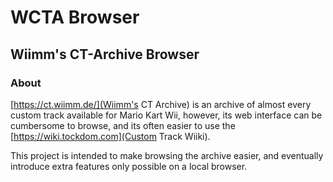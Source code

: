# WCTA Browser
## Wiimm's CT-Archive Browser

### About

[https://ct.wiimm.de/](Wiimm's CT Archive) is an archive of almost every custom
track available for Mario Kart Wii, however, its web interface can be 
cumbersome to browse, and its often easier to use the 
[https://wiki.tockdom.com](Custom Track Wiiki).

This project is intended to make browsing the archive easier, and eventually 
introduce extra features only possible on a local browser.
